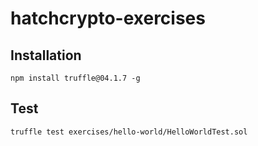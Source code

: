 # hatchcrypto-exercises

## Installation

```
npm install truffle@04.1.7 -g
```

## Test

```
truffle test exercises/hello-world/HelloWorldTest.sol
```
